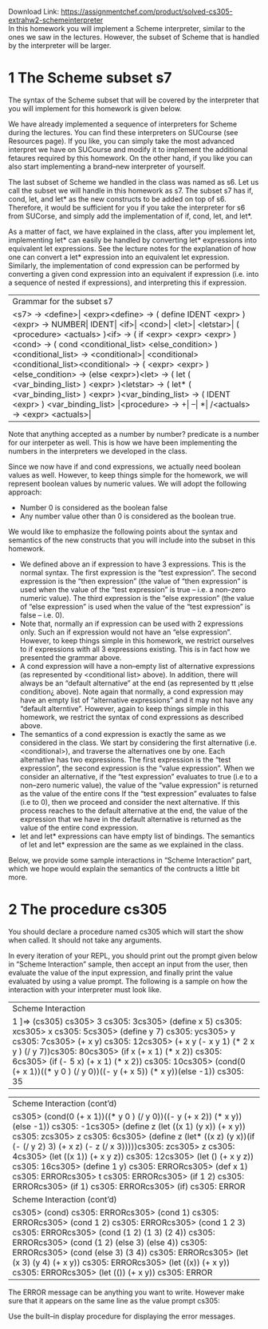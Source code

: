 Download Link: https://assignmentchef.com/product/solved-cs305-extrahw2-schemeinterpreter
<br>
In this homework you will implement a Scheme interpreter, similar to the ones we saw in the lectures. However, the subset of Scheme that is handled by the interpreter will be larger.

<h1>1             The Scheme subset s7</h1>

The syntax of the Scheme subset that will be covered by the interpreter that you will implement for this homework is given below.

We have already implemented a sequence of interpreters for Scheme during the lectures. You can find these interpreters on SUCourse (see Resources page). If you like, you can simply take the most advanced interpret we have on SUCourse and modify it to implement the additional fetaures required by this homework. On the other hand, if you like you can also start implementing a brand–new interpreter of yourself.

The last subset of Scheme we handled in the class was named as s6. Let us call the subset we will handle in this homework as s7. The subset s7 has if, cond, let, and let* as the new constructs to be added on top of s6. Therefore, it would be sufficient for you if you take the interpreter for s6 from SUCorse, and simply add the implementation of if, cond, let, and let*.

As a matter of fact, we have explained in the class, after you implement let, implementing let* can easily be handled by converting let* expressions into equivalent let expressions. See the lecture notes for the explanation of how one can convert a let* expression into an equivalent let expression. Similarly, the implementation of cond expression can be performed by converting a given cond expression into an equivalent if expression (i.e. into a sequence of nested if expressions), and interpreting this if expression.

<table width="602">

 <tbody>

  <tr>

   <td width="602">Grammar for the subset s7</td>

  </tr>

  <tr>

   <td width="602">&lt;s7&gt; -&gt; &lt;define&gt;| &lt;expr&gt;&lt;define&gt; -&gt; ( define IDENT &lt;expr&gt; )&lt;expr&gt; -&gt; NUMBER| IDENT| &lt;if&gt;| &lt;cond&gt;| &lt;let&gt;| &lt;letstar&gt;| ( &lt;procedure&gt; &lt;actuals&gt; )&lt;if&gt; -&gt; ( if &lt;expr&gt; &lt;expr&gt; &lt;expr&gt; )&lt;cond&gt; -&gt; ( cond &lt;conditional_list&gt; &lt;else_condition&gt; )&lt;conditional_list&gt; -&gt; &lt;conditional&gt;| &lt;conditional&gt; &lt;conditional_list&gt;&lt;conditional&gt; -&gt; ( &lt;expr&gt; &lt;expr&gt; )&lt;else_condition&gt; -&gt; (else &lt;expr&gt;)&lt;let&gt; -&gt; ( let ( &lt;var_binding_list&gt; ) &lt;expr&gt; )&lt;letstar&gt; -&gt; ( let* ( &lt;var_binding_list&gt; ) &lt;expr&gt; )&lt;var_binding_list&gt; -&gt; ( IDENT &lt;expr&gt; ) &lt;var_binding_list&gt; |&lt;procedure&gt; -&gt; +| –| *| /&lt;actuals&gt; -&gt; &lt;expr&gt; &lt;actuals&gt;|</td>

  </tr>

 </tbody>

</table>

Note that anything accepted as a number by number? predicate is a number for our interpeter as well. This is how we have been implementing the numbers in the interpreters we developed in the class.

Since we now have if and cond expressions, we actually need boolean values as well. However, to keep things simple for the homework, we will represent boolean values by numeric values. We will adopt the following approach:

<ul>

 <li>Number 0 is considered as the boolean false</li>

 <li>Any number value other than 0 is considered as the boolean true.</li>

</ul>

We would like to emphasize the following points about the syntax and semantics of the new constructs that you will include into the subset in this homework.

<ul>

 <li>We defined above an if expression to have 3 expressions. This is the normal syntax. The first expression is the “test expression”. The second expression is the “then expression” (the value of “then expression” is used when the value of the “test expression” is true – i.e. a non–zero numeric value). The third expression is the “else expression” (the value of “else expression” is used when the value of the “test expression” is false – i.e. 0).</li>

 <li>Note that, normally an if expression can be used with 2 expressions only. Such an if expression would not have an “else expression”. However, to keep things simple in this homework, we restrict ourselves to if expressions with all 3 expressions existing. This is in fact how we presented the grammar above.</li>

 <li>A cond expression will have a non–empty list of alternative expressions (as represented by &lt;conditional list&gt; above). In addition, there will always be an “default alternative” at the end (as represented by tt ¡else condition¿ above). Note again that normally, a cond expression may have an empty list of “alternative expressions” and it may not have any “default alterntive”. However, again to keep things simple in this homework, we restrict the syntax of cond expressions as described above.</li>

 <li>The semantics of a cond expression is exactly the same as we considered in the class. We start by considering the first alternative (i.e. &lt;conditional&gt;), and traverse the alternatives one by one. Each alternative has two expressions. The first expression is the “test expression”, the second expression is the “value expression”. When we consider an alternative, if the “test expression” evaluates to true (i.e to a non–zero numeric value), the value of the “value expression” is returned as the value of the entire cons If the “test expression” evaluates to false (i.e to 0), then we proceed and consider the next alternative. If this process reaches to the default alternative at the end, the value of the expression that we have in the default alternative is returned as the value of the entire cond expression.</li>

 <li>let and let* expressions can have empty list of bindings. The semantics of let and let* expression are the same as we explained in the class.</li>

</ul>

Below, we provide some sample interactions in “Scheme Interaction” part, which we hope would explain the semantics of the contructs a little bit more.

<h1>2             The procedure cs305</h1>

You should declare a procedure named cs305 which will start the show when called. It should not take any arguments.

In every iteration of your REPL, you should print out the prompt given below in “Scheme Interaction” sample, then accept an input from the user, then evaluate the value of the input expression, and finally print the value evaluated by using a value prompt. The following is a sample on how the interaction with your interpreter must look like.




<table width="602">

 <tbody>

  <tr>

   <td width="602">Scheme Interaction</td>

  </tr>

  <tr>

   <td width="602">1 ]=&gt; (cs305) cs305&gt; 3 cs305: 3cs305&gt; (define x 5) cs305: xcs305&gt; x cs305: 5cs305&gt; (define y 7) cs305: ycs305&gt; y cs305: 7cs305&gt; (+ x y) cs305: 12cs305&gt; (+ x y (- x y 1) (* 2 x y ) (/ y 7))cs305: 80cs305&gt; (if x (+ x 1) (* x 2)) cs305: 6cs305&gt; (if (- 5 x) (+ x 1) (* x 2)) cs305: 10cs305&gt; (cond(0                                     (+ x 1))((* y 0 )                       (/ y 0))((- y (+ x 5)) (* x y))(else                                         -1)) cs305: 35</td>

  </tr>

 </tbody>

</table>




<table width="602">

 <tbody>

  <tr>

   <td width="602">Scheme Interaction (cont’d)</td>

  </tr>

  <tr>

   <td width="602">cs305&gt; (cond(0                                     (+ x 1))((* y 0 )                       (/ y 0))((- y (+ x 2)) (* x y))(else                                         -1)) cs305: -1cs305&gt; (define z (let ((x 1) (y x)) (+ x y)) cs305: zcs305&gt; z cs305: 6cs305&gt; (define z (let* ((x z) (y x))(if (- (/ y 2) 3) (+ x z) (- z (/ x 3)))))cs305: zcs305&gt; z cs305: 4cs305&gt; (let ((x 1)) (+ x y z)) cs305: 12cs305&gt; (let () (+ x y z)) cs305: 16cs305&gt; (define 1 y) cs305: ERRORcs305&gt; (def x 1) cs305: ERRORcs305&gt; t cs305: ERRORcs305&gt; (if 1 2) cs305: ERRORcs305&gt; (if 1) cs305: ERRORcs305&gt; (if) cs305: ERROR</td>

  </tr>

  <tr>

   <td width="602">Scheme Interaction (cont’d)</td>

  </tr>

  <tr>

   <td width="602">cs305&gt; (cond) cs305: ERRORcs305&gt; (cond 1) cs305: ERRORcs305&gt; (cond 1 2) cs305: ERRORcs305&gt; (cond 1 2 3) cs305: ERRORcs305&gt; (cond (1 2) (1 3) (2 4)) cs305: ERRORcs305&gt; (cond (1 2) (else 3) (else 4)) cs305: ERRORcs305&gt; (cond (else 3) (3 4)) cs305: ERRORcs305&gt; (let (x 3) (y 4) (+ x y)) cs305: ERRORcs305&gt; (let ((x)) (+ x y)) cs305: ERRORcs305&gt; (let (()) (+ x y)) cs305: ERROR</td>

  </tr>

 </tbody>

</table>

The ERROR message can be anything you want to write. However make sure that it appears on the same line as the value prompt cs305:

Use the built–in display procedure for displaying the error messages.